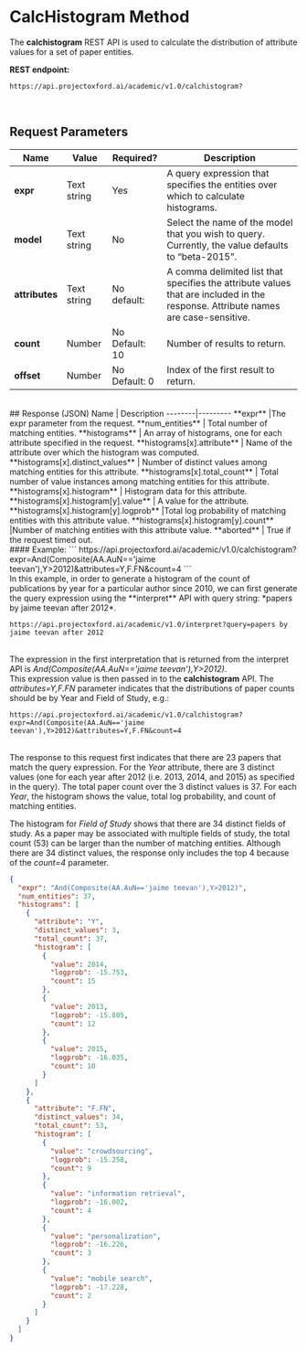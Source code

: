 <!-- 
NavPath: Academic Knowledge API
LinkLabel: CalcHistogram Method
Url: Academic-Knowledge-API/documentation/CalcHistogramMethod
Weight: 80
-->

# CalcHistogram Method

The **calchistogram** REST API is used to calculate the distribution of attribute values for a set of paper entities.          


**REST endpoint:**
```
https://api.projectoxford.ai/academic/v1.0/calchistogram?
``` 
<br>
	
## Request Parameters

Name	|Value | Required?	|Description
-----------|----------|--------|----------
**expr**    |Text string | Yes	|A query expression that specifies the entities over which to calculate histograms.
**model**	|Text string | No	|Select the name of the model that you wish to query.  Currently, the value defaults to “beta-2015”.
**attributes** | Text string | No<br>default: | A comma delimited list that specifies the attribute values that are included in the response. Attribute names are case-sensitive.
**count**	|Number	| No<br>Default: 10 |Number of results to return.
**offset**	|Number	| No<br>Default: 0 |Index of the first result to return.
<br>
## Response (JSON)
Name | Description
--------|---------
**expr**	|The expr parameter from the request.
**num_entities** | Total number of matching entities.
**histograms** |	An array of histograms, one for each attribute specified in the request.
**histograms[x].attribute** |	Name of the attribute over which the histogram was computed.
**histograms[x].distinct_values** | Number of distinct values among matching entities for this attribute.
**histograms[x].total_count** | Total number of value instances among matching entities for this attribute.
**histograms[x].histogram** |	Histogram data for this attribute.
**histograms[x].histogram[y].value** |	A value for the attribute.
**histograms[x].histogram[y].logprob**	|Total log probability of matching entities with this attribute value.
**histograms[x].histogram[y].count**	|Number of matching entities with this attribute value.
**aborted** | True if the request timed out.

 <br>
#### Example:
```
https://api.projectoxford.ai/academic/v1.0/calchistogram?expr=And(Composite(AA.AuN=='jaime teevan'),Y>2012)&attributes=Y,F.FN&count=4
```
<br>In this example, in order to generate a histogram of the count of publications by year for a particular author since 2010, we can first generate the query expression using the **interpret** API with query string: *papers by jaime teevan after 2012*.

```
https://api.projectoxford.ai/academic/v1.0/interpret?query=papers by jaime teevan after 2012
```
<br>The expression in the first interpretation that is returned from the interpret API is *And(Composite(AA.AuN=='jaime teevan'),Y>2012)*.
<br>This expression value is then passed in to the **calchistogram** API. The *attributes=Y,F.FN* parameter indicates that the distributions of paper counts should be by Year and Field of Study, e.g.:
```
https://api.projectoxford.ai/academic/v1.0/calchistogram?expr=And(Composite(AA.AuN=='jaime teevan'),Y>2012)&attributes=Y,F.FN&count=4
```
<br>The response to this request first indicates that there are 23 papers that match the query expression.  For the *Year* attribute, there are 3 distinct values (one for each year after 2012 (i.e. 2013, 2014, and 2015) as specified in the query).  The total paper count over the 3 distinct values is 37.  For each *Year*, the histogram shows the value, total log probability, and count of matching entities.     

The histogram for *Field of Study* shows that there are 34 distinct fields of study. As a paper may be associated with multiple fields of study, the total count (53) can be larger than the number of matching entities.  Although there are 34 distinct values, the response only includes the top 4 because of the *count=4* parameter.

```JSON
{
  "expr": "And(Composite(AA.AuN=='jaime teevan'),Y>2012)",
  "num_entities": 37,
  "histograms": [
    {
      "attribute": "Y",
      "distinct_values": 3,
      "total_count": 37,
      "histogram": [
        {
          "value": 2014,
          "logprob": -15.753,
          "count": 15
        },
        {
          "value": 2013,
          "logprob": -15.805,
          "count": 12
        },
        {
          "value": 2015,
          "logprob": -16.035,
          "count": 10
        }
      ]
    },
    {
      "attribute": "F.FN",
      "distinct_values": 34,
      "total_count": 53,
      "histogram": [
        {
          "value": "crowdsourcing",
          "logprob": -15.258,
          "count": 9
        },
        {
          "value": "information retrieval",
          "logprob": -16.002,
          "count": 4
        },
        {
          "value": "personalization",
          "logprob": -16.226,
          "count": 3
        },
        {
          "value": "mobile search",
          "logprob": -17.228,
          "count": 2
        }
      ]
    }
  ]
}
```
